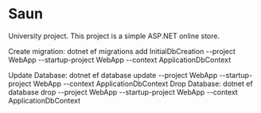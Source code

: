 # Saun
University project. This project is a simple ASP.NET online store.

Create migration: 
dotnet ef migrations add InitialDbCreation --project WebApp --startup-project WebApp --context ApplicationDbContext

Update Database: 
dotnet ef database update --project WebApp --startup-project WebApp --context ApplicationDbContext
Drop Database:
dotnet ef database drop --project WebApp --startup-project WebApp --context ApplicationDbContext
